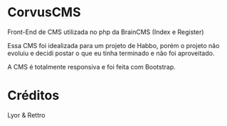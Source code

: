 # CorvusCMS
Front-End de CMS utilizada no php da BrainCMS (Index e Register)

Essa CMS foi idealizada para um projeto de Habbo, porém o projeto não evoluiu e decidi postar o que eu tinha terminado e não foi aproveitado.

A CMS é totalmente responsiva e foi feita com Bootstrap.

# Créditos
Lyor & Rettro
